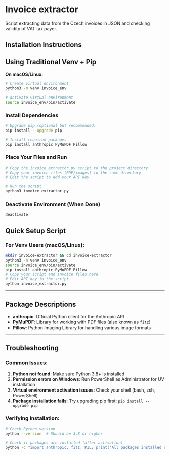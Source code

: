# Invoice extractor
Script extracting data from the Czech invoices in JSON and checking validity of VAT tax payer.

## Installation Instructions

## Using Traditional Venv + Pip

**On macOS/Linux:**
```bash
# Create virtual environment
python3 -m venv invoice_env

# Activate virtual environment
source invoice_env/bin/activate
```

###  Install Dependencies
```bash
# Upgrade pip (optional but recommended)
pip install --upgrade pip

# Install required packages
pip install anthropic PyMuPDF Pillow
```

### Place Your Files and Run
```bash
# Copy the invoice_extractor.py script to the project directory
# Copy your invoice files (PDF/images) to the same directory
# Edit the script to add your API key

# Run the script
python3 invoice_extractor.py
```

### Deactivate Environment (When Done)
```bash
deactivate
```

## Quick Setup Script

### For Venv Users (macOS/Linux):
```bash
mkdir invoice-extractor && cd invoice-extractor
python3 -m venv invoice_env
source invoice_env/bin/activate
pip install anthropic PyMuPDF Pillow
# Copy your script and invoice files here
# Edit API key in the script
python invoice_extractor.py
```

---

## Package Descriptions

- **anthropic**: Official Python client for the Anthropic API
- **PyMuPDF**: Library for working with PDF files (also known as `fitz`)
- **Pillow**: Python Imaging Library for handling various image formats

---

## Troubleshooting

### Common Issues:

1. **Python not found**: Make sure Python 3.8+ is installed
2. **Permission errors on Windows**: Run PowerShell as Administrator for UV installation
3. **Virtual environment activation issues**: Check your shell (bash, zsh, PowerShell)
4. **Package installation fails**: Try upgrading pip first: `pip install --upgrade pip`

### Verifying Installation:
```bash
# Check Python version
python --version  # Should be 3.8 or higher

# Check if packages are installed (after activation)
python -c "import anthropic, fitz, PIL; print('All packages installed successfully!')"
```
